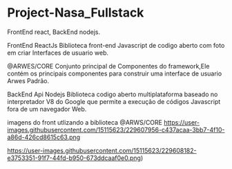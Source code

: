 # Project-Nasa_Fullstack

FrontEnd react, BackEnd nodejs.

FrontEnd
  ReactJs
    Biblioteca front-end Javascript de codigo aberto com foto em criar Interfaces de usuario web.
    
  @ARWES/CORE
    Conjunto principal de Componentes do framework,Ele contém os principais componentes para construir uma interface de usuario Arwes Padrão.
    
BackEnd Api
  Nodejs
  Biblioteca codigo aberto multiplataforma baseado no interpretador V8 do Google que permite a execução de códigos Javascript fora de um navegador Web.

imagens do front utlizando a biblioteca @ARWS/CORE
https://user-images.githubusercontent.com/15115623/229607956-c437acaa-3bb7-4f10-a86d-426cd8615c63.png

https://user-images.githubusercontent.com/15115623/229608182-e3753351-91f7-44fd-b950-673ddcaaf0e0.png)
